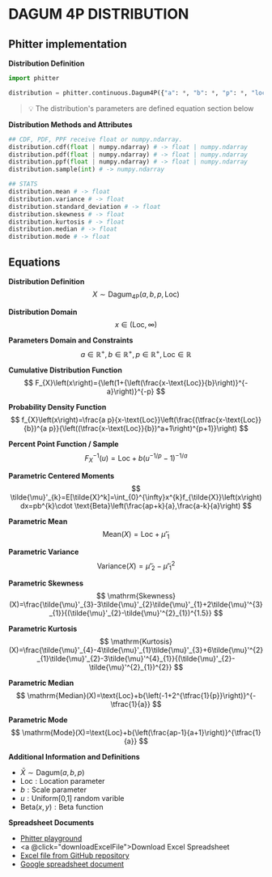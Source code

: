 # DAGUM 4P DISTRIBUTION

## Phitter implementation

**Distribution Definition**

```python
import phitter

distribution = phitter.continuous.Dagum4P({"a": *, "b": *, "p": *, "loc": *})
```

> 💡 The distribution's parameters are defined equation section below

**Distribution Methods and Attributes**

```python
## CDF, PDF, PPF receive float or numpy.ndarray.
distribution.cdf(float | numpy.ndarray) # -> float | numpy.ndarray
distribution.pdf(float | numpy.ndarray) # -> float | numpy.ndarray
distribution.ppf(float | numpy.ndarray) # -> float | numpy.ndarray
distribution.sample(int) # -> numpy.ndarray

## STATS
distribution.mean # -> float
distribution.variance # -> float
distribution.standard_deviation # -> float
distribution.skewness # -> float
distribution.kurtosis # -> float
distribution.median # -> float
distribution.mode # -> float
```

## Equations

**Distribution Definition**
$$ X\sim\mathrm{Dagum_{4P}}\left(a,b,p,\text{Loc}\right) $$

**Distribution Domain**
$$ x\in\left(\text{Loc},\infty\right) $$

**Parameters Domain and Constraints**
$$ a\in\mathbb{R}^{+}, b\in\mathbb{R}^{+}, p\in\mathbb{R}^{+}, \text{Loc}\in\mathbb{R} $$

**Cumulative Distribution Function**
$$ F_{X}\left(x\right)={\left(1+{\left(\frac{x-\text{Loc}}{b}\right)}^{-a}\right)}^{-p} $$

**Probability Density Function**
$$ f_{X}\left(x\right)=\frac{a p}{x-\text{Loc}}\left(\frac{(\tfrac{x-\text{Loc}}{b})^{a p}}{\left((\tfrac{x-\text{Loc}}{b})^a+1\right)^{p+1}}\right) $$

**Percent Point Function / Sample**
$$ F^{-1}_{X}\left(u\right)=\text{Loc}+b(u^{-1/p}-1)^{-1/a} $$

**Parametric Centered Moments**
$$ \tilde{\mu}'_{k}=E[\tilde{X}^k]=\int_{0}^{\infty}x^{k}f_{\tilde{X}}\left(x\right)dx=pb^{k}\cdot \text{Beta}\left(\frac{ap+k}{a},\frac{a-k}{a}\right) $$

**Parametric Mean**
$$ \mathrm{Mean}(X)=\text{Loc}+\tilde{\mu}'_{1} $$

**Parametric Variance**
$$ \mathrm{Variance}(X)=\tilde{\mu}'_{2}-\tilde{\mu}'^{2}_{1} $$

**Parametric Skewness**
$$ \mathrm{Skewness}(X)=\frac{\tilde{\mu}'_{3}-3\tilde{\mu}'_{2}\tilde{\mu}'_{1}+2\tilde{\mu}'^{3}_{1}}{(\tilde{\mu}'_{2}-\tilde{\mu}'^{2}_{1})^{1.5}} $$

**Parametric Kurtosis**
$$ \mathrm{Kurtosis}(X)=\frac{\tilde{\mu}'_{4}-4\tilde{\mu}'_{1}\tilde{\mu}'_{3}+6\tilde{\mu}'^{2}_{1}\tilde{\mu}'_{2}-3\tilde{\mu}'^{4}_{1}}{(\tilde{\mu}'_{2}-\tilde{\mu}'^{2}_{1})^{2}} $$

**Parametric Median**
$$ \mathrm{Median}(X)=\text{Loc}+b{\left(-1+2^{\tfrac{1}{p}}\right)}^{-\tfrac{1}{a}} $$

**Parametric Mode**
$$ \mathrm{Mode}(X)=\text{Loc}+b{\left(\frac{ap-1}{a+1}\right)}^{\tfrac{1}{a}} $$

**Additional Information and Definitions**
- $\bar{X}\sim\mathrm{Dagum}\left(a,b,p\right)$
- $\text{Loc}:\text{Location parameter}$
- $b:\text{Scale parameter}$
- $u:\text{Uniform[0,1] random varible}$
- $\text{Beta}\left(x,y\right):\text{Beta function}$

**Spreadsheet Documents**

-   [Phitter playground](https://phitter.io/distributions/continuous/dagum_4p)
-   <a @click="downloadExcelFile">Download Excel Spreadsheet</a>
-   [Excel file from GitHub repository](https://github.com/phitterio/phitter-files/blob/main/continuous/dagum_4p.xlsx)
-   [Google spreadsheet document](https://docs.google.com/spreadsheets/d/1ZkKqvVdy7CvhvXwK830F6GWJrdNxoXBxJYeFD6XC2DM)

<script setup>
const downloadExcelFile = function() {
    const fileId = "dagum_4p";
    const url = `https://raw.githubusercontent.com/phitterio/phitter-files/main/continuous/${fileId}.xlsx`;
    const link = document.createElement("a");
    link.href = url;
    link.setAttribute("download", `${fileId}.xlsx`);
    document.body.appendChild(link);
    link.click();
    document.body.removeChild(link);
};
</script>

<style module>
a {
  cursor: pointer;
}
</style>

    